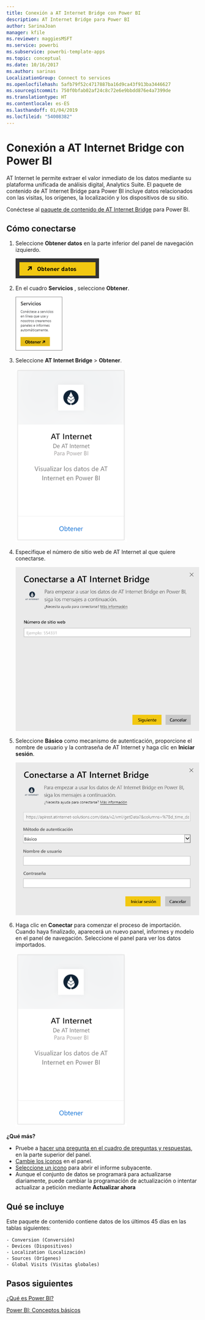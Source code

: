 ```yaml
---
title: Conexión a AT Internet Bridge con Power BI
description: AT Internet Bridge para Power BI
author: SarinaJoan
manager: kfile
ms.reviewer: maggiesMSFT
ms.service: powerbi
ms.subservice: powerbi-template-apps
ms.topic: conceptual
ms.date: 10/16/2017
ms.author: sarinas
LocalizationGroup: Connect to services
ms.openlocfilehash: 5afb79f52c4717887ba16d9ca43f913ba3446627
ms.sourcegitcommit: 750f0bfab02af24c8c72e6e9bbdd876e4a7399de
ms.translationtype: HT
ms.contentlocale: es-ES
ms.lasthandoff: 01/04/2019
ms.locfileid: "54008382"
---
```

# <a name="connect-to-at-internet-bridge-with-power-bi"></a>Conexión a AT Internet Bridge con Power BI
AT Internet le permite extraer el valor inmediato de los datos mediante su plataforma unificada de análisis digital, Analytics Suite. El paquete de contenido de AT Internet Bridge para Power BI incluye datos relacionados con las visitas, los orígenes, la localización y los dispositivos de su sitio.

Conéctese al [paquete de contenido de AT Internet Bridge](https://app.powerbi.com/getdata/services/at-internet-bridge) para Power BI.

## <a name="how-to-connect"></a>Cómo conectarse
1. Seleccione **Obtener datos** en la parte inferior del panel de navegación izquierdo.
   
   ![](media/service-connect-to-at-internet/pbi_getdata.png) 
2. En el cuadro **Servicios** , seleccione **Obtener**.
   
   ![](media/service-connect-to-at-internet/pbi_getservices.png) 
3. Seleccione **AT Internet Bridge** \> **Obtener**.
   
   ![](media/service-connect-to-at-internet/atinternet.png)
4. Especifique el número de sitio web de AT Internet al que quiere conectarse.
   
   ![](media/service-connect-to-at-internet/params.png)
5. Seleccione **Básico** como mecanismo de autenticación, proporcione el nombre de usuario y la contraseña de AT Internet y haga clic en **Iniciar sesión**.
   
   ![](media/service-connect-to-at-internet/creds.png)
6. Haga clic en **Conectar** para comenzar el proceso de importación. Cuando haya finalizado, aparecerá un nuevo panel, informes y modelo en el panel de navegación. Seleccione el panel para ver los datos importados.
   
    ![](media/service-connect-to-at-internet/atinternet.png)

**¿Qué más?**

* Pruebe a [hacer una pregunta en el cuadro de preguntas y respuestas](consumer/end-user-q-and-a.md), en la parte superior del panel.
* [Cambie los iconos](service-dashboard-edit-tile.md) en el panel.
* [Seleccione un icono](consumer/end-user-tiles.md) para abrir el informe subyacente.
* Aunque el conjunto de datos se programará para actualizarse diariamente, puede cambiar la programación de actualización o intentar actualizar a petición mediante **Actualizar ahora**

## <a name="whats-included"></a>Qué se incluye
Este paquete de contenido contiene datos de los últimos 45 días en las tablas siguientes:  

    - Conversion (Conversión)  
    - Devices (Dispositivos)  
    - Localization (Localización)  
    - Sources (Orígenes)  
    - Global Visits (Visitas globales)  

## <a name="next-steps"></a>Pasos siguientes
[¿Qué es Power BI?](power-bi-overview.md)

[Power BI: Conceptos básicos](consumer/end-user-basic-concepts.md)

